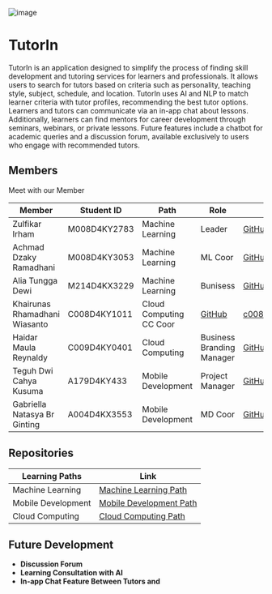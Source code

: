 ![image](https://github.com/tutorinedutech/tutorinedutech/assets/169277462/7f285b41-fcc7-4cd9-8d8a-c0a14db9f79a)

# TutorIn

TutorIn is an application designed to simplify the process of finding skill development and tutoring services for learners and professionals. It allows users to search for tutors based on criteria such as personality, teaching style, subject, schedule, and location. TutorIn uses AI and NLP to match learner criteria with tutor profiles, recommending the best tutor options. Learners and tutors can communicate via an in-app chat about lessons. Additionally, learners can find mentors for career development through seminars, webinars, or private lessons. Future features include a chatbot for academic queries and a discussion forum, available exclusively to users who engage with recommended tutors.

## Members
Meet with our Member

| Member       | Student ID | Path         | Role    | Contacts  | Email                |
|--------------|------------|--------------|---------|-----------|----------------------|
| Zulfikar Irham  | M008D4KY2783     | Machine Learning | Leader  | [GitHub](https://github.com/zulfikar03) | m008d4ky2783@bangkit.academy     |
| Achmad Dzaky Ramadhani  | M008D4KY3053     | Machine Learning      | ML Coor  | [GitHub](https://github.com/feverlash) | m008d4ky3053@bangkit.academy       |
| Alia Tungga Dewi   | M214D4KX3229     | Machine Learning    | Bunisess  | [GitHub](https://github.com/Aliatungga) | m214d4kx3229@bangkit.academy   |
| Khairunas Rhamadhani Wiasanto | C008D4KY1011     | Cloud Computing    CC Coor  | [GitHub](https://github.com/khairunas001) | c008d4ky1011@bangkit.academy     |
| Haidar Maula Reynaldy   | C009D4KY0401     | Cloud Computing | Business Branding Manager | [GitHub](https://github.com/haidarmaula) | c009d4ky0401@bangkit.academy      |
| Teguh Dwi Cahya Kusuma   | A179D4KY433     | Mobile Development | Project Manager | [GitHub](https://github.com/wicahma) | a179d4ky4335@bangkit.academy      |
| Gabriella Natasya Br Ginting   | A004D4KX3553     | Mobile Development | MD Coor | [GitHub](https://github.com/Gabbynts) | a004d4kx3553@bangkit.academy      |

## Repositories
| Learning Paths           | Link                                             |
|--------------------------|--------------------------------------------------|
| Machine Learning         | [Machine Learning Path](https://github.com/tutorinedutech/tutorin-ml)  |
| Mobile Development       | [Mobile Development Path](https://github.com/tutorinedutech/tutorin-mobile) |
| Cloud Computing          | [Cloud Computing Path](https://github.com/tutorinedutech/tutorin-backend) |

## Future Development
- **Discussion Forum**
- **Learning Consultation with AI**
- **In-app Chat Feature Between Tutors and**
